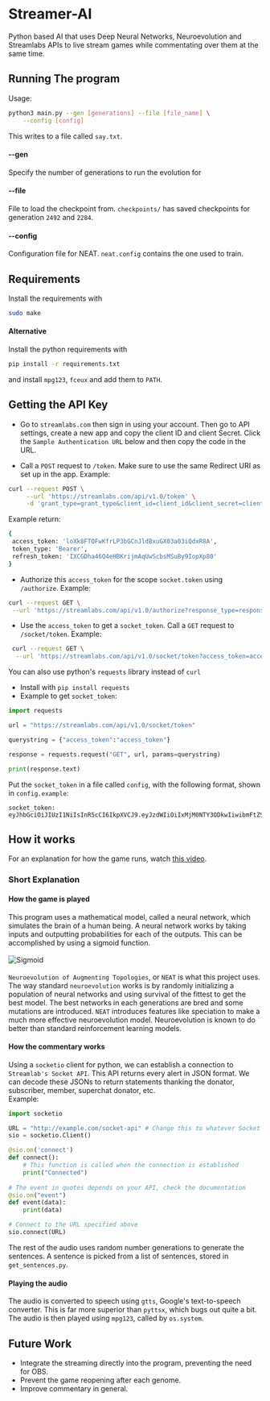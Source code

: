 # Streamer-AI
Python based AI that uses Deep Neural Networks, Neuroevolution and Streamlabs APIs to live stream games while commentating over them at the same time.

## Running The program
Usage:
```bash
python3 main.py --gen [generations] --file [file_name] \
    --config [config]
```
This writes to a file called `say.txt`.
#### --gen
Specify the number of generations to run the evolution for
#### --file
File to load the checkpoint from. `checkpoints/` has saved checkpoints for generation
`2492` and `2284`.
#### --config
Configuration file for NEAT. `neat.config` contains the one used to train.

## Requirements
Install the requirements with
```bash
sudo make
```

#### Alternative
Install the python requirements with
```bash
pip install -r requirements.txt
```
and install `mpg123`, `fceux` and add them to `PATH`.

## Getting the API Key
* Go to `streamlabs.com` then sign in using your account. Then go to API settings, 
create a new app and copy the client ID and client Secret. Click the `Sample Authentication URL` below and then copy
the code in the URL.

* Call a `POST` request to `/token`. Make sure to use the same Redirect URI as set up in the app. Example:
```bash
curl --request POST \
     --url 'https://streamlabs.com/api/v1.0/token' \
     -d 'grant_type=grant_type&client_id=client_id&client_secret=client_secret&redirect_uri=redirect_uri'
 ```
 Example return:
 ```bash
 {
  access_token: 'loXk8FTOFwKfrLP3bGCnJldBxuGX03a03iQdxR8A',
  token_type: 'Bearer',
  refresh_token: 'IXCGDha46Q4eHBKrijmAqUwScbsMSuBy9IopXp80'
}
 ```
 
 * Authorize this `access_token` for the scope `socket.token` using `/authorize`. Example:
 ```bash
 curl --request GET \
  --url 'https://streamlabs.com/api/v1.0/authorize?response_type=response_type&client_id=client_id&redirect_uri=redirect_uri&scope=socket.token'
  ```
 * Use the `access_token` to get a `socket_token`. Call a `GET` request to `/socket/token`. Example:
```bash
 curl --request GET \
  --url 'https://streamlabs.com/api/v1.0/socket/token?access_token=access_token'
```
You can also use python's `requests` library instead of `curl`
* Install with `pip install requests`
* Example to get `socket_token`:
```python
import requests

url = "https://streamlabs.com/api/v1.0/socket/token"

querystring = {"access_token":"access_token"}

response = requests.request("GET", url, params=querystring)

print(response.text)
```
Put the `socket_token` in a file called `config`, with the following format, shown in
`config.example`:
```
socket_token: eyJhbGciOiJIUzI1NiIsInR5cCI6IkpXVCJ9.eyJzdWIiOiIxMjM0NTY3ODkwIiwibmFtZSI6IkpvaG4gRG9lIiwiYWRtaW4iOnRydWV9.TJVA95OrM7E2cBab30RMHrHDcEfxjoYZgeFONFh7HgQ
```
## How it works
For an explanation for how the game runs, watch [this video](https://www.youtube.com/watch?v=hNDkjy2rXG4&).
### Short Explanation
#### How the game is played
This program uses a mathematical model, called a neural network, which simulates the brain of a human being. 
A neural network works by taking inputs and outputting probabilities for each of the outputs. This can be accomplished
by using a sigmoid function. <br><br>
![Sigmoid](https://qph.fs.quoracdn.net/main-qimg-07066668c05a556f1ff25040414a32b7)
<br><br>
`Neuroevolution of Augmenting Topologies`, or `NEAT` is what this project uses. The way standard
`neuroevolution` works is by randomly initializing a population of neural networks and
using survival of the fittest to get the best model. The best networks in each generations
are bred and some mutations are introduced. `NEAT` introduces features like speciation to
make a much more effective neuroevolution model. Neuroevolution is known to do better than standard
reinforcement learning models.<br>
#### How the commentary works
Using a `socketio` client for python, we can establish a connection to `Streamlab's Socket API`.
This API returns every alert in JSON format. We can decode these JSONs to return statements
thanking the donator, subscriber, member, superchat donator, etc. <br>Example:
```python
import socketio

URL = "http://example.com/socket-api" # Change this to whatever Socket API you are using
sio = socketio.Client()

@sio.on('connect')
def connect():
    # This function is called when the connection is established
    print("Connected")
    
# The event in quotes depends on your API, check the documentation
@sio.on("event")
def event(data):
    print(data)

# Connect to the URL specified above
sio.connect(URL)
```
The rest of the audio uses random number generations to generate the sentences. A sentence is picked from a list of sentences, 
stored in `get_sentences.py`. <br>
#### Playing the audio
The audio is converted to speech using `gtts`, Google's text-to-speech converter.
This is far more superior than `pyttsx`, which bugs out quite a bit.<br>
The audio is then played using `mpg123`, called by `os.system`.

## Future Work
* Integrate the streaming directly into the program, preventing the need for OBS.
* Prevent the game reopening after each genome.
* Improve commentary in general.






